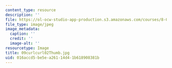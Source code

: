 ```yaml
---
content_type: resource
description: ''
file: https://ol-ocw-studio-app-production.s3.amazonaws.com/courses/8-02-physics-ii-electricity-and-magnetism-spring-2007/016accd5be5ea26114d41b618908381b_09curlcurl02Thumb.jpg
file_type: image/jpeg
image_metadata:
  caption: ''
  credit: ''
  image-alt: ''
resourcetype: Image
title: 09curlcurl02Thumb.jpg
uid: 016accd5-be5e-a261-14d4-1b618908381b
---
```

